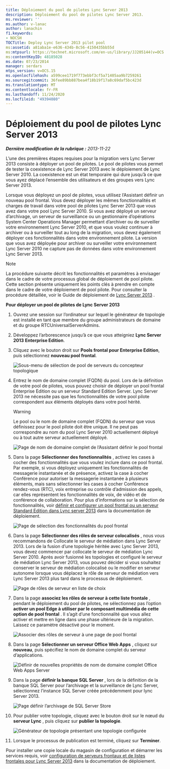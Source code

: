 ```yaml
---
title: Déploiement du pool de pilotes Lync Server 2013
description: Déploiement du pool de pilotes Lync Server 2013.
ms.reviewer: ''
ms.author: v-lanac
author: lanachin
f1.keywords:
- NOCSH
TOCTitle: Deploy Lync Server 2013 pilot pool
ms:assetid: a81aba1e-e636-434b-8c56-4150435bb55d
ms:mtpsurl: https://technet.microsoft.com/en-us/library/JJ205144(v=OCS.15)
ms:contentKeyID: 48185028
ms.date: 07/23/2014
manager: serdars
mtps_version: v=OCS.15
ms.openlocfilehash: a599cee1719f773ebbf3cf5a71405aa9b7259261
ms.sourcegitcommit: 36fee89bb887bea4f18b19f17a8c69daf5bc423d
ms.translationtype: MT
ms.contentlocale: fr-FR
ms.lasthandoff: 11/24/2020
ms.locfileid: "49394080"
---
```

# <a name="deploy-lync-server-2013-pilot-pool"></a>Déploiement du pool de pilotes Lync Server 2013

<div data-xmlns="http://www.w3.org/1999/xhtml">

<div class="topic" data-xmlns="http://www.w3.org/1999/xhtml" data-msxsl="urn:schemas-microsoft-com:xslt" data-cs="https://msdn.microsoft.com/">

<div data-asp="https://msdn2.microsoft.com/asp">



</div>

<div id="mainSection">

<div id="mainBody">

<span> </span>

_**Dernière modification de la rubrique :** 2013-11-22_

L’une des premières étapes requises pour la migration vers Lync Server 2013 consiste à déployer un pool de pilotes. Le pool de pilotes vous permet de tester la coexistence de Lync Server 2013 avec le déploiement de Lync Server 2010. La coexistence est un état temporaire qui dure jusqu’à ce que vous ayez déplacé l’ensemble des utilisateurs et des groupes vers Lync Server 2013.

Lorsque vous déployez un pool de pilotes, vous utilisez l’Assistant définir un nouveau pool frontal. Vous devez déployer les mêmes fonctionnalités et charges de travail dans votre pool de pilotes Lync Server 2013 que vous avez dans votre pool Lync Server 2010. Si vous avez déployé un serveur d’archivage, un serveur de surveillance ou un gestionnaire d’opérations System Center Operations Manager permettant d’archiver ou de surveiller votre environnement Lync Server 2010, et que vous voulez continuer à archiver ou à surveiller tout au long de la migration, vous devez également déployer ces fonctionnalités dans votre environnement pilote. La version que vous avez déployée pour archiver ou surveiller votre environnement Lync Server 2010 ne capture pas de données dans votre environnement Lync Server 2013.

<div>


> [!NOTE]  
> La procédure suivante décrit les fonctionnalités et paramètres à envisager dans le cadre de votre processus global de déploiement de pool pilote. Cette section présente uniquement les points clés à prendre en compte dans le cadre de votre déploiement de pool pilote. Pour consulter la procédure détaillée, voir le Guide de déploiement de <A href="lync-server-2013-deploying-lync-server.md">Lync Server 2013</A> .



</div>

**Pour déployer un pool de pilotes de Lync Server 2013**

1.  Ouvrez une session sur l’ordinateur sur lequel le générateur de topologie est installé en tant que membre du groupe administrateurs de domaine et du groupe RTCUniversalServerAdmins.

2.  Développez l’arborescence jusqu’à ce que vous atteigniez **Lync Server 2013** **Enterprise Edition**.

3.  Cliquez avec le bouton droit sur **Pools frontal pour Enterprise Edition**, puis sélectionnez **nouveau pool frontal**.
    
    ![Sous-menu de sélection de pool de serveurs du concepteur topologique](images/JJ205144.c2feed27-3418-42a6-a254-76e83607db9c(OCS.15).jpg "Sous-menu de sélection de pool de serveurs du concepteur topologique")

4.  Entrez le nom de domaine complet (FQDN) du pool. Lors de la définition de votre pool de pilotes, vous pouvez choisir de déployer un pool frontal Enterprise Edition ou un serveur Standard Edition Server. Lync Server 2013 ne nécessite pas que les fonctionnalités de votre pool pilote correspondent aux éléments déployés dans votre pool hérité.
    
    <div>
    

    > [!WARNING]  
    > Le pool ou le nom de domaine complet (FQDN) du serveur que vous définissez pour le pool pilote doit être unique. Il ne peut pas correspondre au nom du pool Lync Server 2010 actuellement déployé ou à tout autre serveur actuellement déployé.

    
    </div>
    
    ![Page de nom de domaine complet de l’Assistant définir le pool frontal](images/JJ205144.c5fd138c-e75a-413a-827f-b1461c996d40(OCS.15).jpg "Page de nom de domaine complet de l’Assistant définir le pool frontal")

5.  Dans la page **Sélectionner des fonctionnalités** , activez les cases à cocher des fonctionnalités que vous voulez inclure dans ce pool frontal. Par exemple, si vous déployez uniquement les fonctionnalités de messagerie instantanée et de présence, activez la case à cocher Conférence pour autoriser la messagerie instantanée à plusieurs éléments, mais sans sélectionner les cases à cocher Conférence rendez-vous (RTC), voix entreprise ou contrôle d’admission des appels, car elles représentent les fonctionnalités de voix, de vidéo et de conférence de collaboration. Pour plus d’informations sur la sélection de fonctionnalités, voir [définir et configurer un pool frontal ou un serveur Standard Edition dans Lync server 2013](lync-server-2013-define-and-configure-a-front-end-pool-or-standard-edition-server.md) dans la documentation de déploiement.
    
    ![Page de sélection des fonctionnalités du pool frontal](images/JJ204718.5c3f3ff9-6e17-4d66-9b13-3bd55b38246b(OCS.15).jpg "Page de sélection des fonctionnalités du pool frontal")

6.  Dans la page **Sélectionner des rôles de serveur colocalisés** , nous vous recommandons de Collocate le serveur de médiation dans Lync Server 2013. Lors de la fusion d’une topologie héritée avec Lync Server 2013, vous devez commencer par collocate le serveur de médiation Lync Server 2010. Après avoir fusionné les topologies et configuré le serveur de médiation Lync Server 2013, vous pouvez décider si vous souhaitez conserver le serveur de médiation colocalisé ou le modifier en serveur autonome lorsque vous déplacez le rôle de serveur de médiation vers Lync Server 2013 plus tard dans le processus de déploiement.
    
    ![Page de rôles de serveur en liste de choix](images/JJ204718.e00b7eba-010b-44ed-b0a6-6ab3e534fb8c(OCS.15).jpg "Page de rôles de serveur en liste de choix")

7.  Dans la page **associez les rôles de serveur à cette liste frontale** , pendant le déploiement du pool de pilotes, ne sélectionnez pas l’option **activer un pool Edge à utiliser par le composant multimédia de cette option de pool frontal** . Il s’agit d’une fonctionnalité que vous allez activer et mettre en ligne dans une phase ultérieure de la migration. Laissez ce paramètre désactivé pour le moment.
    
    ![Associer des rôles de serveur à une page de pool frontal](images/JJ204718.2d95a798-ad76-4dad-9392-ce41f4d938d1(OCS.15).jpg "Associer des rôles de serveur à une page de pool frontal")

8.  Dans la page **Sélectionner un serveur Office Web Apps** , cliquez sur **nouveau**, puis spécifiez le nom de domaine complet du serveur d’applications.
    
    ![Définir de nouvelles propriétés de nom de domaine complet Office Web Apps Server](images/JJ204718.25c6b455-f1b8-4326-a569-6e338153d398(OCS.15).jpg "Définir de nouvelles propriétés de nom de domaine complet Office Web Apps Server")

9.  Dans la page **définir la banque SQL Server** , lors de la définition de la banque SQL Server pour l’archivage et la surveillance de Lync Server, sélectionnez l’instance SQL Server créée précédemment pour lync Server 2013.
    
    ![Page définir l’archivage de SQL Server Store](images/JJ204718.0f76f1dc-d0d7-42a0-aea3-400b8e1f35cd(OCS.15).jpg "Page définir l’archivage de SQL Server Store")

10. Pour publier votre topologie, cliquez avec le bouton droit sur le nœud du **serveur Lync** , puis cliquez sur **publier la topologie**.
    
    ![Générateur de topologie présentant une topologie configurée](images/JJ205144.c3eafa20-159e-4355-a23d-9f72aeb26037(OCS.15).jpg "Générateur de topologie présentant une topologie configurée")

11. Lorsque le processus de publication est terminé, cliquez sur **Terminer**.

Pour installer une copie locale du magasin de configuration et démarrer les services requis, voir [configuration de serveurs frontaux et de listes frontales pour Lync Server 2013](lync-server-2013-setting-up-front-end-servers-and-front-end-pools.md) dans la documentation de déploiement.


</div>

<span> </span>

</div>

</div>

</div>

